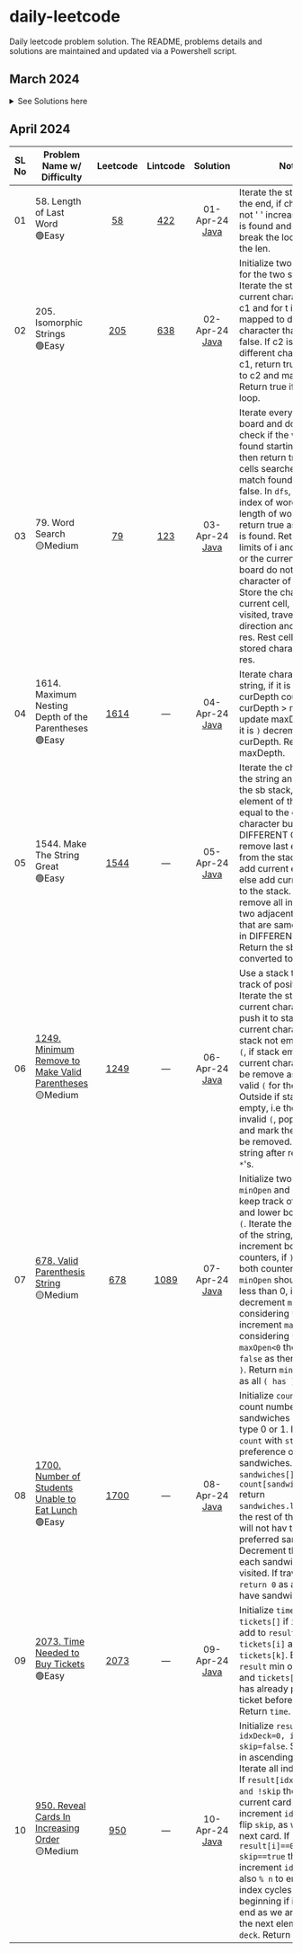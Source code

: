 # daily-leetcode

Daily leetcode problem solution.
The README, problems details and solutions are maintained and updated via a Powershell script.

## March 2024

<details>
<summary>
See Solutions here
</summary>

| SL No | Program Name w/ Difficulty                 |                               Leetcode                               |                   Lintcode                    |                                  Solution                                   | Notes                                                                                                                                                                                                                                                                                                                    |
| :---: | ------------------------------------------ | :------------------------------------------------------------------: | :-------------------------------------------: | :-------------------------------------------------------------------------: | ------------------------------------------------------------------------------------------------------------------------------------------------------------------------------------------------------------------------------------------------------------------------------------------------------------------------ |
|  01   | 442. Find All Duplicates in an Array <br>🟡Medium | [442](https://leetcode.com/problems/find-all-duplicates-in-an-array) | [1238](https://www.lintcode.com/problem/1238) | 25-Mar-24<br>[Java](<./solutions/01_find-all-duplicates-in-an-array.java>) | Iterate the array. As the numbers in the array are within the size of the array(n), so every number represents a index of the array. Visit the index(nums[i]) and and mark it visited(-ve). If for a index(nums[i]) the value is already -ve, the the nums[i] is a duplicate as it is already visited. Add it to result. |
|  02   | 41. First Missing Positive <br>🔴Hard            | [41](https://leetcode.com/problems/first-missing-positive)      |  [189](https://www.lintcode.com/problem/189)  |      26-Mar-24<br>[Java](<./solutions/02_first-missing-positive.java>)      | Iterate the array and put the elements at there correct index in the array. Iterate the array find the smallest position where the index does not match the number. If all numbers in there correct index return n+1.                                                                                                    |
| 03 | 713. Subarray Product Less Than K <br>🟡Medium | [713](https://leetcode.com/problems/subarray-product-less-than-k) | [1075](https://www.lintcode.com/problem/1075) | 27-Mar-24<br>[Java](<./solutions/03_subarray-product-less-than-k.java>) | Sliding window, left=right=0. Iterate the array using right pointer, find the product with the current number. If the product is more than or equal to k, shift the left pointer and divide them from the product. Add the current length of the window to the count. Return count. |
| 04 | 2958. Length of Longest Subarray With at Most K Frequency <br>🟡Medium | [2958](https://leetcode.com/problems/length-of-longest-subarray-with-at-most-k-frequency) | — | 28-Mar-24<br>[Java](<./solutions/04_length-of-longest-subarray-with-at-most-k-frequency.java>) | Use a HashMap to store the count of the digits encountered. Use sliding window, iterate using right. Increase current digit count, if it more than k, move left pointer and decrease the moved elements count. Find the maximum window length. |
| 05 | 2962. Count Subarrays Where Max Element Appears at Least K Times <br>🟡Medium | [2962](https://leetcode.com/problems/count-subarrays-where-max-element-appears-at-least-k-times) | — | 29-Mar-24<br>[Java](<./solutions/05_count-subarrays-where-max-element-appears-at-least-k-times.java>) | Find the maxNum in the array. Iterate using right pointer and if current element is equal to maxNum increase count. When count is equal to k, increment left, and if nums[left]==maxNum, decrease count. Add left to answer, as elements till left sums to count. After iterating, return answer. |
| 06 | 992. Subarrays with K Different Integers <br>🔴Hard | [992](https://leetcode.com/problems/subarrays-with-k-different-integers) | — | 30-Mar-24<br>[Java](<./solutions/06_subarrays-with-k-different-integers.java>) | Count of atleast k distinct elements - Count of atleast k-1 distinct elements, will give subarray with exactly k distinct elements. To count the subarray, iterate the array and increase the element count, if its count is 1 decrease k. If k==-1, shrink window from left, decrease count and if element removed from window increase k. Add window length(r-l+1) to answer.  |
| 07 | 2444. Count Subarrays With Fixed Bounds <br>🔴Hard | [2444](https://leetcode.com/problems/count-subarrays-with-fixed-bounds) | —  | 31-Mar-24<br>[Java](<./solutions/07_count-subarrays-with-fixed-bounds.java>) | Initialize the minIndex,maxIndex and left, right pointers. Iterate the elements, if the element is outside the valid range minK < ele < maxK, update minIndex, maxIndex and left pointer. If current element == minK update minIndex pointer, if current element == maxK update maxIndex pointer. Add to count valid window till current element (min(minIndex,maxIndex)-left). Return count. |

</details>

## April 2024

| SL No | Problem Name w/ Difficulty | Leetcode | Lintcode | Solution | Notes |
| :---: | -------------------------- | :------: | :------: | :------: | ----- |
| 01 | 58. Length of Last Word <br>🟢Easy | [58](https://leetcode.com/problems/length-of-last-word) | [422](https://www.lintcode.com/problem/422)  | 01-Apr-24<br>[Java](<./april2024/01_length-of-last-word.java>) | Iterate the string, from the end, if character is not ' ' increase len. If ' ' is found and len!=0, break the loop, return the len. |
| 02 | 205. Isomorphic Strings <br>🟢Easy | [205](https://leetcode.com/problems/isomorphic-strings) | [638](https://www.lintcode.com/problem/638)  | 02-Apr-24<br>[Java](<./april2024/02_isomorphic-strings.java>) | Initialize two HashMaps for the two strings. Iterate the string, get the current character for s in c1 and for t in c2. If c1 is mapped to different character than c2, return false. If c2 is mapped to different character than c1, return true. Map c1 to c2 and map c2 to c1. Return true if outside the loop. |
| 03 | 79. Word Search <br>🟡Medium | [79](https://leetcode.com/problems/word-search) | [123](https://www.lintcode.com/problem/123)  | 03-Apr-24<br>[Java](<./april2024/03_word-search.java>) | Iterate every cell of the board and do dfs to check if the word can be found starting at cell then return true, if all cells searched and no match found return false. In `dfs`, if start index of word equals length of word then return true as the word is found. Return false if limits of i and j reached or the current cell in board do not match character of the word. Store the character of at current cell, mark it at visited, traverse in all direction and store in res. Rest cell with the stored character. Return res.  |
| 04 | 1614. Maximum Nesting Depth of the Parentheses <br>🟢Easy | [1614](https://leetcode.com/problems/maximum-nesting-depth-of-the-parentheses) | —  | 04-Apr-24<br>[Java](<./april2024/04_maximum-nesting-depth-of-the-parentheses.java>) | Iterate characters of the string, if it is `(` increment curDepth count, if curDepth > maxDepth update maxDepth. Else if it is `)` decrement curDepth. Return maxDepth. |
| 05 | 1544. Make The String Great <br>🟢Easy | [1544](https://leetcode.com/problems/make-the-string-great) | —  | 05-Apr-24<br>[Java](<./april2024/05_make-the-string-great.java>) | Iterate the characters of the string and add it to the sb stack, if the last element of the stack is equal to the current character but in DIFFERENT CASE, remove last element from the stack and don't add current element, else add current element to the stack. We greedily remove all instances of two adjacent characters that are same letter but in DIFFERENT CASE. Return the sb stack converted to string. |
| 06 | [1249. Minimum Remove to Make Valid Parentheses](./april2024/06_minimum-remove-to-make-valid-parentheses.md) <br>🟡Medium | [1249](https://leetcode.com/problems/minimum-remove-to-make-valid-parentheses) | —  | 06-Apr-24<br>[Java](<./april2024/06_minimum-remove-to-make-valid-parentheses.java>) | Use a stack to keep track of position of `(`. Iterate the string, if current character is `(` push it to stack, else if current character is `)`, if stack not empty pop last `(`, if stack empty mark current character as `*` to be remove as there i no valid `(` for the current `)`. Outside if stack is not empty, i.e there are invalid `(`, pop temp and and mark them as `*` to be removed. Return the string after removing the `*`'s.  |
| 07 | [678. Valid Parenthesis String](<./april2024/07_valid-parenthesis-string.md>) <br>🟡Medium | [678](https://leetcode.com/problems/valid-parenthesis-string) | [1089](https://www.lintcode.com/problem/1089)  | 07-Apr-24<br>[Java](<./april2024/07_valid-parenthesis-string.java>) | Initialize two counters, `minOpen` and `maxOpen` to keep track of the upper and lower bounds of the `(`. Iterate the character of the string, if `(` increment both counters, if `)` decrement both counters but `minOpen` should not be less than 0, if `*` decrement `minOpen` considering `* = (` and increment `maxOpen` considering `* = )`. If `maxOpen<0` then return `false` as there are more `)`. Return `minOpen==0` as as all `( has )`. |
| 08 | [1700. Number of Students Unable to Eat Lunch](<./april2024/08_number-of-students-unable-to-eat-lunch.md>) <br>🟢Easy | [1700](https://leetcode.com/problems/number-of-students-unable-to-eat-lunch) | —  | 08-Apr-24<br>[Java](<./april2024/08_number-of-students-unable-to-eat-lunch.java>) | Initialize `count[2]` to count number of sandwiches needed for type 0 or 1. Initialize the `count` with `students` preference of sandwiches. Iterate the `sandwiches[]` if `count[sandwiches[i]]==0` return `sandwiches.length-i` as the rest of the students will not hav there preferred sandwiches. Decrement the count for each sandwich type visited. If traversal over, `return 0` as all students have sandwiches to eat. |
| 09 | [2073. Time Needed to Buy Tickets](<./april2024/09_time-needed-to-buy-tickets.md>) <br>🟢Easy | [2073](https://leetcode.com/problems/time-needed-to-buy-tickets) | —  | 09-Apr-24<br>[Java](<./april2024/09_time-needed-to-buy-tickets.java>) | Initialize `time`. Iterate the `tickets[]` if `i<=k` then add to `result` min of `tickets[i]` and `tickets[k]`. Else add to `result` min of `tickets[i]` and `tickets[k] -1`(as k has already purchased a ticket before them). Return `time`. |
| 10 | [950. Reveal Cards In Increasing Order](<./april2024/10_reveal-cards-in-increasing-order.md>) <br>🟡Medium | [950](https://leetcode.com/problems/reveal-cards-in-increasing-order) | —  | 10-Apr-24<br>[Java](<./april2024/10_reveal-cards-in-increasing-order.java>) | Initialize `result[], idxDeck=0, idxResult=0, skip=false`. Sort the `deck` in ascending order. Iterate all index of `deck`. If `result[idxResult]==0 and !skip` then add the current card in `deck` to it, increment `idxDeck` and flip `skip`, as we will skip next card. If `result[i]==0 and skip==true` then increment `idxResult` and also `% n` to ensures the index cycles back to beginning if it reached end as we are skipping the next elements of the `deck`. Return `result`. |
